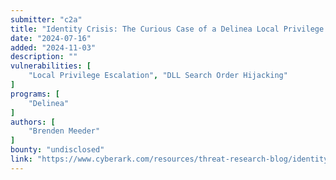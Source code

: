 ```yaml
---
submitter: "c2a"
title: "Identity Crisis: The Curious Case of a Delinea Local Privilege Escalation Vulnerability"
date: "2024-07-16"
added: "2024-11-03"
description: ""
vulnerabilities: [
    "Local Privilege Escalation", "DLL Search Order Hijacking"
]
programs: [
    "Delinea"
]
authors: [
    "Brenden Meeder"
]
bounty: "undisclosed"
link: "https://www.cyberark.com/resources/threat-research-blog/identity-crisis-the-curious-case-of-a-delinea-local-privilege-escalation-vulnerability"
---
```




